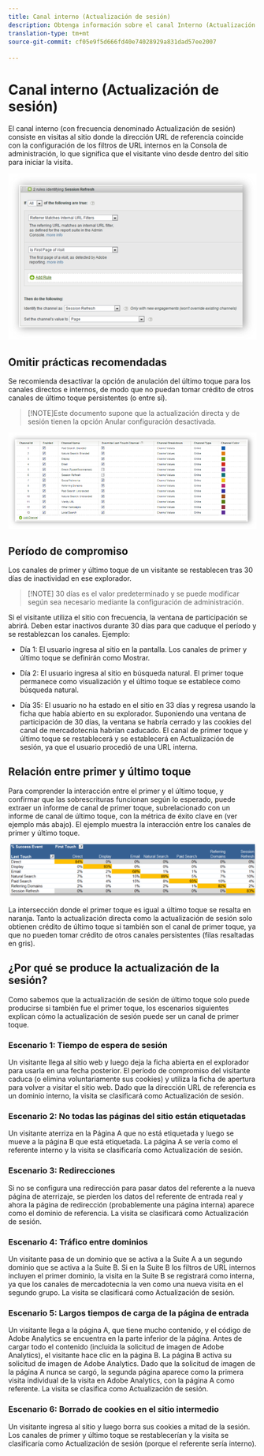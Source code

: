 ```yaml
---
title: Canal interno (Actualización de sesión)
description: Obtenga información sobre el canal Interno (Actualización de sesión).
translation-type: tm+mt
source-git-commit: cf05e9f5d666fd40e74028929a831dad57ee2007

---
```



# Canal interno (Actualización de sesión)

El canal interno (con frecuencia denominado Actualización de sesión) consiste en visitas al sitio donde la dirección URL de referencia coincide con la configuración de los filtros de URL internos en la Consola de administración, lo que significa que el visitante vino desde dentro del sitio para iniciar la visita.

![](assets/int-channel1.png)

## Omitir prácticas recomendadas

Se recomienda desactivar la opción de anulación del último toque para los canales directos e internos, de modo que no puedan tomar crédito de otros canales de último toque persistentes (o entre sí).

>[!NOTE]Este documento supone que la actualización directa y de sesión tienen la opción Anular configuración desactivada.

![](assets/int-channel2.png)

## Período de compromiso

Los canales de primer y último toque de un visitante se restablecen tras 30 días de inactividad en ese explorador.

>[!NOTE] 30 días es el valor predeterminado y se puede modificar según sea necesario mediante la configuración de administración.

Si el visitante utiliza el sitio con frecuencia, la ventana de participación se abrirá. Deben estar inactivos durante 30 días para que caduque el período y se restablezcan los canales.
Ejemplo:

* Día 1: El usuario ingresa al sitio en la pantalla. Los canales de primer y último toque se definirán como Mostrar.

* Día 2: El usuario ingresa al sitio en búsqueda natural. El primer toque permanece como visualización y el último toque se establece como búsqueda natural.

* Día 35: El usuario no ha estado en el sitio en 33 días y regresa usando la ficha que había abierto en su explorador. Suponiendo una ventana de participación de 30 días, la ventana se habría cerrado y las cookies del canal de mercadotecnia habrían caducado. El canal de primer toque y último toque se restablecerá y se establecerá en Actualización de sesión, ya que el usuario procedió de una URL interna.

## Relación entre primer y último toque

Para comprender la interacción entre el primer y el último toque, y confirmar que las sobrescrituras funcionan según lo esperado, puede extraer un informe de canal de primer toque, subrelacionado con un informe de canal de último toque, con la métrica de éxito clave en (ver ejemplo más abajo). El ejemplo muestra la interacción entre los canales de primer y último toque.

![](assets/int-channel3.png)

La intersección donde el primer toque es igual a último toque se resalta en naranja. Tanto la actualización directa como la actualización de sesión solo obtienen crédito de último toque si también son el canal de primer toque, ya que no pueden tomar crédito de otros canales persistentes (filas resaltadas en gris).

## ¿Por qué se produce la actualización de la sesión?

Como sabemos que la actualización de sesión de último toque solo puede producirse si también fue el primer toque, los escenarios siguientes explican cómo la actualización de sesión puede ser un canal de primer toque.

### Escenario 1: Tiempo de espera de sesión

Un visitante llega al sitio web y luego deja la ficha abierta en el explorador para usarla en una fecha posterior. El período de compromiso del visitante caduca (o elimina voluntariamente sus cookies) y utiliza la ficha de apertura para volver a visitar el sitio web. Dado que la dirección URL de referencia es un dominio interno, la visita se clasificará como Actualización de sesión.

### Escenario 2: No todas las páginas del sitio están etiquetadas

Un visitante aterriza en la Página A que no está etiquetada y luego se mueve a la página B que está etiquetada. La página A se vería como el referente interno y la visita se clasificaría como Actualización de sesión.

### Escenario 3: Redirecciones

Si no se configura una redirección para pasar datos del referente a la nueva página de aterrizaje, se pierden los datos del referente de entrada real y ahora la página de redirección (probablemente una página interna) aparece como el dominio de referencia. La visita se clasificará como Actualización de sesión.

### Escenario 4: Tráfico entre dominios

Un visitante pasa de un dominio que se activa a la Suite A a un segundo dominio que se activa a la Suite B. Si en la Suite B los filtros de URL internos incluyen el primer dominio, la visita en la Suite B se registrará como interna, ya que los canales de mercadotecnia la ven como una nueva visita en el segundo grupo. La visita se clasificará como Actualización de sesión.

### Escenario 5: Largos tiempos de carga de la página de entrada

Un visitante llega a la página A, que tiene mucho contenido, y el código de Adobe Analytics se encuentra en la parte inferior de la página. Antes de cargar todo el contenido (incluida la solicitud de imagen de Adobe Analytics), el visitante hace clic en la página B. La página B activa su solicitud de imagen de Adobe Analytics. Dado que la solicitud de imagen de la página A nunca se cargó, la segunda página aparece como la primera visita individual de la visita en Adobe Analytics, con la página A como referente. La visita se clasifica como Actualización de sesión.

### Escenario 6: Borrado de cookies en el sitio intermedio

Un visitante ingresa al sitio y luego borra sus cookies a mitad de la sesión. Los canales de primer y último toque se restablecerían y la visita se clasificaría como Actualización de sesión (porque el referente sería interno).
